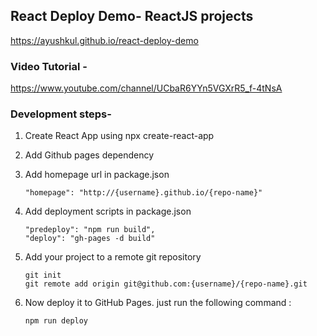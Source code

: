 ## React Deploy Demo- ReactJS projects

https://ayushkul.github.io/react-deploy-demo

### Video Tutorial -

https://www.youtube.com/channel/UCbaR6YYn5VGXrR5_f-4tNsA

### Development steps-
1. Create React App using npx create-react-app
2. Add Github pages dependency
3. Add homepage url in package.json

   `"homepage": "http://{username}.github.io/{repo-name}"`

4. Add deployment scripts in package.json

    `"predeploy": "npm run build",`<br/>
    `"deploy": "gh-pages -d build"`

5. Add your project to a remote git repository

    `git init`<br/>
    `git remote add origin git@github.com:{username}/{repo-name}.git`

6. Now deploy it to GitHub Pages. just run the following command :

    `npm run deploy`

